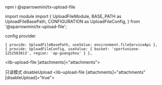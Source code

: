 npm i @sparrowmini/tx-upload-file

import module
import {
  UploadFileModule,
  BASE_PATH as UploadFileBasePath,
  CONFIGURATION as UploadFileConfig,
} from '@sparrowmini/tx-upload-file';

config provider

    { provide: UploadFileBasePath, useValue: environment.fileServiceApi },
    { provide: UploadFileConfig, useValue: { bucket: 'sportunione-1252583813', region: 'ap-guangzhou' } },


<lib-upload-file [attachments]="attachments"></lib-upload-file>

只读模式
disableUpload
<lib-upload-file [attachments]="attachments" [disableUpload]="true"></lib-upload-file>
